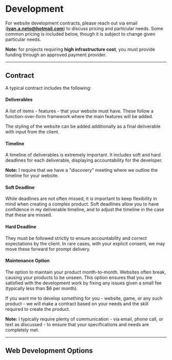 # Development

For website development contracts, please reach out via email (**ivan.a.neto@hotmail.com**) to discuss pricing and particular needs. Some common pricing is included below, though it is subject to change given particular needs.

**Note:** for projects requiring **high infrastructure cost**, you must provide funding through an approved payment provider.

---

## Contract

A typical contract includes the following:

#### Deliverables

A list of items - features - that your website must have. These follow a function-over-form framework where the main features will be added.

The styling of the website can be added additionally as a final deliverable with input from the client.

#### Timeline

A timeline of deliverables is extremely important. It includes soft and hard deadlines for each deliverable, displaying accountability for the developer.

**Note:** I require that we have a "discovery" meeting where we outline the timeline for your website.

#### Soft Deadline

While deadlines are not often missed, it is important to keep flexibility in mind when creating a complex product. Soft deadlines allow you to have confidence in my deliverable timeline, and to adjust the timeline in the case that these are missed.

#### Hard Deadline

They must be followed strictly to ensure accountability and correct expectations by the client. In rare cases, with your explicit consent, we may move these forward for prompt delivery.

#### Maintenance Option

The option to maintain your product month-to-month. Websites often break, causing your products to be unseen. This option ensures that you are satisfied with the development work by fixing any issues given a small fee (typically less than $6 per month). 



If you want me to develop something for you - website, game, or any such product - we will make a contract based on your needs and the skill required to create the product.

**Note:** I typically require plenty of communication - via email, phone call, or text as discussed - to ensure that your specifications and needs are completely met.

---

## Web Development Options